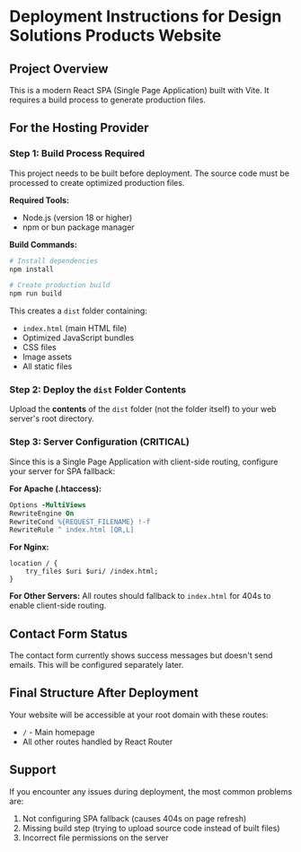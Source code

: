# Deployment Instructions for Design Solutions Products Website

## Project Overview
This is a modern React SPA (Single Page Application) built with Vite. It requires a build process to generate production files.

## For the Hosting Provider

### Step 1: Build Process Required
This project needs to be built before deployment. The source code must be processed to create optimized production files.

**Required Tools:**
- Node.js (version 18 or higher)
- npm or bun package manager

**Build Commands:**
```bash
# Install dependencies
npm install

# Create production build
npm run build
```

This creates a `dist` folder containing:
- `index.html` (main HTML file)
- Optimized JavaScript bundles
- CSS files
- Image assets
- All static files

### Step 2: Deploy the `dist` Folder Contents
Upload the **contents** of the `dist` folder (not the folder itself) to your web server's root directory.

### Step 3: Server Configuration (CRITICAL)
Since this is a Single Page Application with client-side routing, configure your server for SPA fallback:

**For Apache (.htaccess):**
```apache
Options -MultiViews
RewriteEngine On
RewriteCond %{REQUEST_FILENAME} !-f
RewriteRule ^ index.html [QR,L]
```

**For Nginx:**
```nginx
location / {
    try_files $uri $uri/ /index.html;
}
```

**For Other Servers:**
All routes should fallback to `index.html` for 404s to enable client-side routing.

## Contact Form Status
The contact form currently shows success messages but doesn't send emails. This will be configured separately later.

## Final Structure After Deployment
Your website will be accessible at your root domain with these routes:
- `/` - Main homepage
- All other routes handled by React Router

## Support
If you encounter any issues during deployment, the most common problems are:
1. Not configuring SPA fallback (causes 404s on page refresh)
2. Missing build step (trying to upload source code instead of built files)
3. Incorrect file permissions on the server